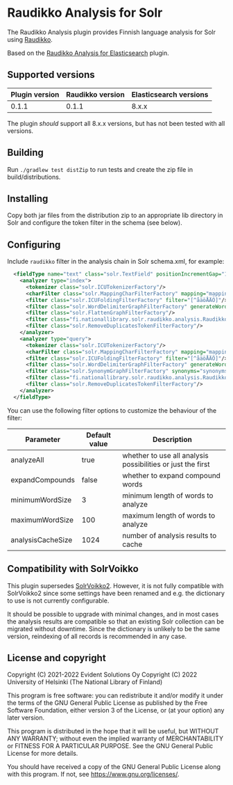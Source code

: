 # Raudikko Analysis for Solr

The Raudikko Analysis plugin provides Finnish language analysis for Solr using [Raudikko](https://github.com/EvidentSolutions/raudikko).

Based on the [Raudikko Analysis for Elasticsearch](https://github.com/EvidentSolutions/elasticsearch-analysis-raudikko) plugin.

## Supported versions

| Plugin version | Raudikko version | Elasticsearch versions |
| -------------- | ---------------- | ---------------------- |
| 0.1.1          | 0.1.1            | 8.x.x                  |

The plugin *should* support all 8.x.x versions, but has not been tested with all versions.

## Building

Run `./gradlew test distZip` to run tests and create the zip file in build/distributions.

## Installing

Copy both jar files from the distribution zip to an appropriate lib directory in Solr and configure the token filter in the schema (see below).

## Configuring

Include `raudikko` filter in the analysis chain in Solr schema.xml, for example:

```xml
  <fieldType name="text" class="solr.TextField" positionIncrementGap="100" uninvertible="false">
    <analyzer type="index">
      <tokenizer class="solr.ICUTokenizerFactory"/>
      <charFilter class="solr.MappingCharFilterFactory" mapping="mapping-special_fi.txt"/>
      <filter class="solr.ICUFoldingFilterFactory" filter="[^åäöÅÄÖ]"/>
      <filter class="solr.WordDelimiterGraphFilterFactory" generateWordParts="1" generateNumberParts="1" catenateWords="1" catenateNumbers="1" catenateAll="0" splitOnCaseChange="0" protected="delim_protected.txt"/>
      <filter class="solr.FlattenGraphFilterFactory"/>
      <filter class="fi.nationallibrary.solr.raudikko.analysis.RaudikkoTokenFilterFactory" analyzeAll="true" expandCompounds="true" analysisCacheSize="10000" />
      <filter class="solr.RemoveDuplicatesTokenFilterFactory"/>
    </analyzer>
    <analyzer type="query">
      <tokenizer class="solr.ICUTokenizerFactory"/>
      <charFilter class="solr.MappingCharFilterFactory" mapping="mapping-special_fi.txt"/>
      <filter class="solr.ICUFoldingFilterFactory" filter="[^åäöÅÄÖ]"/>
      <filter class="solr.WordDelimiterGraphFilterFactory" generateWordParts="1" generateNumberParts="1" catenateWords="0" catenateNumbers="0" catenateAll="0" splitOnCaseChange="0" protected="delim_protected.txt"/>
      <filter class="solr.SynonymGraphFilterFactory" synonyms="synonyms.txt" ignoreCase="true" expand="true"/>
      <filter class="fi.nationallibrary.solr.raudikko.analysis.RaudikkoTokenFilterFactory" analyzeAll="true" expandCompounds="true"/>
      <filter class="solr.RemoveDuplicatesTokenFilterFactory"/>
    </analyzer>
  </fieldType>
```

You can use the following filter options to customize the behaviour of the filter:

| Parameter         | Default value    | Description                                                 |
|-------------------|------------------|-------------------------------------------------------------|
| analyzeAll        | true             | whether to use all analysis possibilities or just the first |
| expandCompounds   | false            | whether to expand compound words                            |
| minimumWordSize   | 3                | minimum length of words to analyze                          |
| maximumWordSize   | 100              | maximum length of words to analyze                          |
| analysisCacheSize | 1024             | number of analysis results to cache                         |

## Compatibility with SolrVoikko

This plugin supersedes [SolrVoikko2](https://github.com/NatLibFi/SolrPlugins/tree/master/Voikko). However, it is not fully compatible with SolrVoikko2 since some settings have been renamed and e.g. the dictionary to use is not currently configurable.

It should be possible to upgrade with minimal changes, and in most cases the analysis results are compatible so that an existing Solr collection can be migrated without downtime. Since the dictionary is unlikely to be the same version, reindexing of all records is recommended in any case.

## License and copyright

Copyright (C) 2021-2022  Evident Solutions Oy
Copyright (C) 2022  University of Helsinki (The National Library of Finland)

This program is free software: you can redistribute it and/or modify
it under the terms of the GNU General Public License as published by
the Free Software Foundation, either version 3 of the License, or
(at your option) any later version.

This program is distributed in the hope that it will be useful,
but WITHOUT ANY WARRANTY; without even the implied warranty of
MERCHANTABILITY or FITNESS FOR A PARTICULAR PURPOSE.  See the
GNU General Public License for more details.

You should have received a copy of the GNU General Public License
along with this program.  If not, see <https://www.gnu.org/licenses/>.
